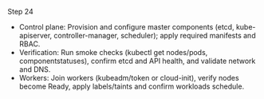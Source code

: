 Step 24

- Control plane: Provision and configure master components (etcd, kube-apiserver, controller-manager, scheduler); apply required manifests and RBAC.
- Verification: Run smoke checks (kubectl get nodes/pods, componentstatuses), confirm etcd and API health, and validate network and DNS.
- Workers: Join workers (kubeadm/token or cloud-init), verify nodes become Ready, apply labels/taints and confirm workloads schedule.